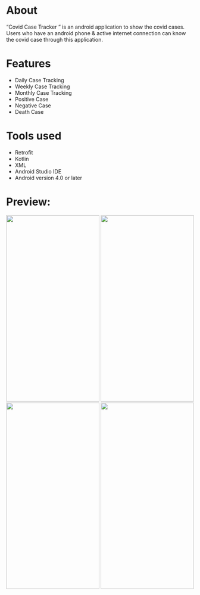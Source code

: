 

# About
“Covid Case Tracker  ” is an android application to show the covid cases. Users who have an android phone & active internet connection can know the covid case through this application.

# Features
- Daily Case Tracking
- Weekly Case Tracking
- Monthly Case Tracking
- Positive Case
- Negative  Case 
- Death Case

# Tools used
- Retrofit
- Kotlin
- XML
- Android Studio IDE
- Android version 4.0 or later
   
# Preview:
<img src="https://user-images.githubusercontent.com/76728433/125669010-f12ca10f-2ebb-4dc9-b403-f86c24a8f66a.jpg" width="250px" height="500px"> <img src="https://user-images.githubusercontent.com/76728433/125669015-6bdcd4ca-9875-4150-b0dd-6b488b1a98ce.jpg" width="250px" height="500px"> <img src="https://user-images.githubusercontent.com/76728433/125669029-4e0165c9-51e9-4163-a7db-9cecbfb763ae.jpg" width="250px" height="500px"> <img src="https://user-images.githubusercontent.com/76728433/125669039-ee8d6505-a249-496f-a8e4-c3ebdece2682.jpg" width="250px" height="500px">
